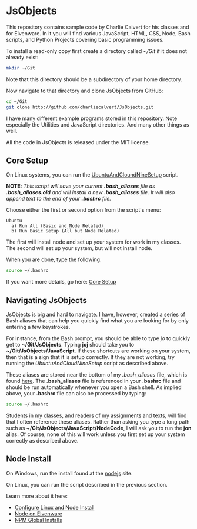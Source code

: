 # JsObjects

This repository contains sample code by Charlie Calvert for his classes and for Elvenware. In it you will find various JavaScript, HTML, CSS, Node, Bash scripts, and Python Projects covering basic programming issues.

To install a read-only copy first create a directory called *~/Git* if it does not already exist:

```bash
mkdir ~/Git
```

Note that this directory should be a subdirectory of your home directory.

Now navigate to that directory and clone JsObjects from GitHub:

```bash
cd ~/Git
git clone http://github.com/charliecalvert/JsObjects.git
```

I have many different example programs stored in this repository. Note especially the Utilities and JavaScript directories. And many other things as well.

All the code in JsObjects is released under the MIT license.

## Core Setup

On Linux systems, you can run the [UbuntuAndCloundNineSetup][ubuntu-setup] script.

**NOTE**: _This script will save your current **.bash_aliases** file as **.bash_aliases.old** and will install a new **.bash_aliases** file. It will also append text to the end of your **.bashrc** file._

Choose either the first or second option from the script's menu:

```text
Ubuntu
  a) Run All (Basic and Node Related)
  b) Run Basic Setup (All but Node Related)
```

The first will install node and set up your system for work in my classes. The second will set up your system, but will not install node.

When you are done, type the following:

```bash
source ~/.bashrc
```

If you want more details, go here: [Core Setup][core-details]

[ubuntu-setup]:https://github.com/charliecalvert/JsObjects/blob/master/Utilities/SetupLinuxBox/UbuntuAndCloudNineSetup
[core-details]:http://www.elvenware.com/charlie/os/linux/ConfigureLinux.html#core-setup

## Navigating JsObjects

JsObjects is big and hard to navigate. I have, however, created a series of Bash aliases that can help you quickly find what you are looking for by only entering a few keystrokes.

For instance, from the Bash prompt, you should be able to type *jo* to quickly get to **~/Git/JsObjects**. Typing **joj** should take you to **~/Git/JsObjects/JavaScript**. If these shortcuts are working on your system, then that is a sign that it is setup correctly. If they are not working, try running the *UbuntuAndCloudNineSetup* script as described above.

These aliases are stored near the bottom of my *.bash_aliases* file, which is found [here][js-bash-aliases]. The **.bash_aliases** file is referenced in your **.bashrc** file and should be run automatically whenever you open a Bash shell. As implied above, your **.bashrc** file can also be processed by typing:

```bash
source ~/.bashrc
```

Students in my classes, and readers of my assignments and texts, will find that I often reference these aliases. Rather than asking you type a long path such as **~/Git/JsObjects/JavaScript/NodeCode**, I will ask you to run the **jon** alias. Of course, none of this will work unless you first set up your system correctly as described above.

[js-bash-aliases]:https://github.com/charliecalvert/JsObjects/blob/master/Utilities/SetupLinuxBox/.bash_aliases

## Node Install

On Windows, run the install found at the [nodejs](https://nodejs.org/) site.

On Linux, you can run the script described in the previous section.

Learn more about it here:

- [Configure Linux and Node Install][node-install]
- [Node on Elvenware][elven-node]
- [NPM Global Installs][npm-global]

[node-install]:http://www.elvenware.com/charlie/os/linux/ConfigureLinux.html#install-node
[elven-node]:http://www.elvenware.com/charlie/development/web/JavaScript/NodeJs.html#node
[npm-global]:http://www.elvenware.com/charlie/development/web/JavaScript/NodeJs.html#npm-global


